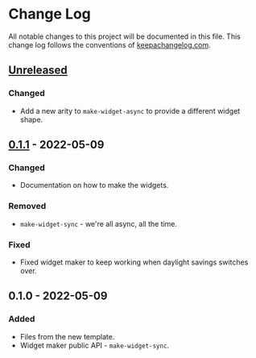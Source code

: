 # Change Log
All notable changes to this project will be documented in this file. This change log follows the conventions of [keepachangelog.com](http://keepachangelog.com/).

## [Unreleased]
### Changed
- Add a new arity to `make-widget-async` to provide a different widget shape.

## [0.1.1] - 2022-05-09
### Changed
- Documentation on how to make the widgets.

### Removed
- `make-widget-sync` - we're all async, all the time.

### Fixed
- Fixed widget maker to keep working when daylight savings switches over.

## 0.1.0 - 2022-05-09
### Added
- Files from the new template.
- Widget maker public API - `make-widget-sync`.

[Unreleased]: https://sourcehost.site/your-name/hello-world/compare/0.1.1...HEAD
[0.1.1]: https://sourcehost.site/your-name/hello-world/compare/0.1.0...0.1.1
